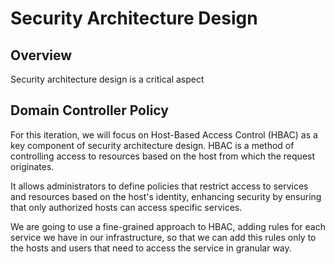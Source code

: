 
# Security Architecture Design

## Overview

Security architecture design is a critical aspect

## Domain Controller Policy

For this iteration, we will focus on Host-Based Access Control (HBAC) as a key component of security architecture design. HBAC is a method of controlling access to resources based on the host from which the request originates.

It allows administrators to define policies that restrict access to services and resources based on the host's identity, enhancing security by ensuring that only authorized hosts can access specific services.

We are going to use a fine-grained approach to HBAC, adding rules for each service we have in our infrastructure, so that we can add this rules only to the hosts and users that need to access the service in granular way.
